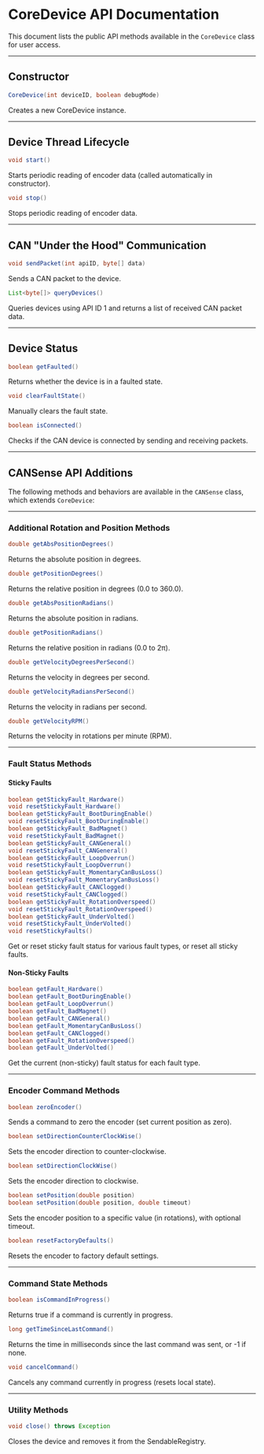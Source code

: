 # CoreDevice API Documentation

This document lists the public API methods available in the `CoreDevice` class for user access.

---

## Constructor

```java
CoreDevice(int deviceID, boolean debugMode)
```
Creates a new CoreDevice instance.

---


## Device Thread Lifecycle

```java
void start()
```
Starts periodic reading of encoder data (called automatically in constructor).

```java
void stop()
```
Stops periodic reading of encoder data.

---

## CAN "Under the Hood" Communication

```java
void sendPacket(int apiID, byte[] data)
```
Sends a CAN packet to the device.

```java
List<byte[]> queryDevices()
```
Queries devices using API ID 1 and returns a list of received CAN packet data.

---

## Device Status

```java
boolean getFaulted()
```
Returns whether the device is in a faulted state.

```java
void clearFaultState()
```
Manually clears the fault state.

```java
boolean isConnected()
```
Checks if the CAN device is connected by sending and receiving packets.

---

## CANSense API Additions

The following methods and behaviors are available in the `CANSense` class, which extends `CoreDevice`:

---

### Additional Rotation and Position Methods

```java
double getAbsPositionDegrees()
```
Returns the absolute position in degrees.

```java
double getPositionDegrees()
```
Returns the relative position in degrees (0.0 to 360.0).

```java
double getAbsPositionRadians()
```
Returns the absolute position in radians.

```java
double getPositionRadians()
```
Returns the relative position in radians (0.0 to 2π).

```java
double getVelocityDegreesPerSecond()
```
Returns the velocity in degrees per second.

```java
double getVelocityRadiansPerSecond()
```
Returns the velocity in radians per second.

```java
double getVelocityRPM()
```
Returns the velocity in rotations per minute (RPM).

---

### Fault Status Methods

#### Sticky Faults

```java
boolean getStickyFault_Hardware()
void resetStickyFault_Hardware()
boolean getStickyFault_BootDuringEnable()
void resetStickyFault_BootDuringEnable()
boolean getStickyFault_BadMagnet()
void resetStickyFault_BadMagnet()
boolean getStickyFault_CANGeneral()
void resetStickyFault_CANGeneral()
boolean getStickyFault_LoopOverrun()
void resetStickyFault_LoopOverrun()
boolean getStickyFault_MomentaryCanBusLoss()
void resetStickyFault_MomentaryCanBusLoss()
boolean getStickyFault_CANClogged()
void resetStickyFault_CANClogged()
boolean getStickyFault_RotationOverspeed()
void resetStickyFault_RotationOverspeed()
boolean getStickyFault_UnderVolted()
void resetStickyFault_UnderVolted()
void resetStickyFaults()
```
Get or reset sticky fault status for various fault types, or reset all sticky faults.

#### Non-Sticky Faults

```java
boolean getFault_Hardware()
boolean getFault_BootDuringEnable()
boolean getFault_LoopOverrun()
boolean getFault_BadMagnet()
boolean getFault_CANGeneral()
boolean getFault_MomentaryCanBusLoss()
boolean getFault_CANClogged()
boolean getFault_RotationOverspeed()
boolean getFault_UnderVolted()
```
Get the current (non-sticky) fault status for each fault type.

---

### Encoder Command Methods

```java
boolean zeroEncoder()
```
Sends a command to zero the encoder (set current position as zero).

```java
boolean setDirectionCounterClockWise()
```
Sets the encoder direction to counter-clockwise.

```java
boolean setDirectionClockWise()
```
Sets the encoder direction to clockwise.

```java
boolean setPosition(double position)
boolean setPosition(double position, double timeout)
```
Sets the encoder position to a specific value (in rotations), with optional timeout.

```java
boolean resetFactoryDefaults()
```
Resets the encoder to factory default settings.

---

### Command State Methods

```java
boolean isCommandInProgress()
```
Returns true if a command is currently in progress.

```java
long getTimeSinceLastCommand()
```
Returns the time in milliseconds since the last command was sent, or -1 if none.

```java
void cancelCommand()
```
Cancels any command currently in progress (resets local state).

---

### Utility Methods

```java
void close() throws Exception
```
Closes the device and removes it from the SendableRegistry.

